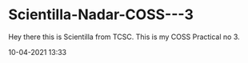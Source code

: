 # Scientilla-Nadar-COSS---3
Hey there this is Scientilla from TCSC. This is my COSS Practical no 3.

10-04-2021 
13:33
